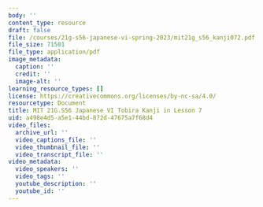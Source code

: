 ```yaml
---
body: ''
content_type: resource
draft: false
file: /courses/21g-s56-japanese-vi-spring-2023/mit21g_s56_kanji072.pdf
file_size: 71501
file_type: application/pdf
image_metadata:
  caption: ''
  credit: ''
  image-alt: ''
learning_resource_types: []
license: https://creativecommons.org/licenses/by-nc-sa/4.0/
resourcetype: Document
title: MIT 21G.S56 Japanese VI Tobira Kanji in Lesson 7
uid: a498e4d5-a5e1-44bd-872d-47675a7f68d4
video_files:
  archive_url: ''
  video_captions_file: ''
  video_thumbnail_file: ''
  video_transcript_file: ''
video_metadata:
  video_speakers: ''
  video_tags: ''
  youtube_description: ''
  youtube_id: ''
---
```

